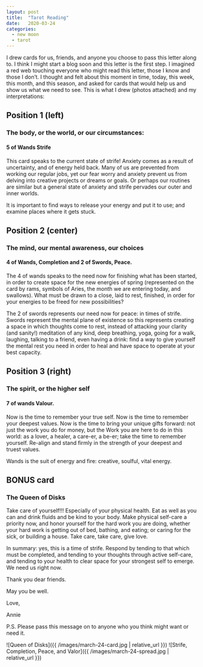 ```yaml
---
layout: post
title:  "Tarot Reading"
date:   2020-03-24
categories:
  - new moon
  - tarot
---
```

I drew cards for us, friends, and anyone you choose to pass this letter along to. I think I might start a blog soon and this letter is the first step. I imagined a red web touching everyone who might read this letter, those I know and those I don’t. I thought and felt about this moment in time, today, this week, this month, and this season, and asked for cards that would help us and show us what we need to see. This is what I drew (photos attached) and my interpretations:

## Position 1 (left)
### The body, or the world, or our circumstances:
#### 5 of Wands Strife

This card speaks to the current state of strife! Anxiety comes as a result of uncertainty, and of energy held back. Many of us are prevented from working our regular jobs, yet our fear worry and anxiety prevent us from delving into creative projects or dreams or goals. Or perhaps our routines are similar but a general state of anxiety and strife pervades our outer and inner worlds.

It is important to find ways to release your energy and put it to use; and examine places where it gets stuck.

## Position 2 (center)
### The mind, our mental awareness, our choices
#### 4 of Wands, Completion and 2 of Swords, Peace.

The 4 of wands speaks to the need now for finishing what has been started, in order to create space for the new energies of spring (represented on the card by rams, symbols of Aries, the month we are entering today, and swallows). What must be drawn to a close, laid to rest, finished, in order for your energies to be freed for new possibilities?

The 2 of swords represents our need now for peace: in times of strife. Swords represent the mental plane of existence so this represents creating a space in which thoughts come to rest, instead of attacking your clarity (and sanity!) meditation of any kind, deep breathing, yoga, going for a walk, laughing, talking to a friend, even having a drink: find a way to give yourself the mental rest you need in order to heal and have space to operate at your best capacity.

## Position 3 (right)
### The spirit, or the higher self
#### 7 of wands Valour.

Now is the time to remember your true self. Now is the time to remember your deepest values. Now is the time to bring your unique gifts forward: not just the work you do for money, but the Work you are here to do in this world: as a lover, a healer, a care-er, a be-er; take the time to remember yourself. Re-align and stand firmly in the strength of your deepest and truest values.

Wands is the suit of energy and fire: creative, soulful, vital energy.

## BONUS card
### The Queen of Disks

Take care of yourself!!! Especially of your physical health. Eat as well as you can and drink fluids and be kind to your body. Make physical self-care a priority now, and honor yourself for the hard work you are doing, whether your hard work is getting out of bed, bathing, and eating; or caring for the sick, or building a house. Take care, take care, give love.

In summary: yes, this is a time of strife. Respond by tending to that which must be completed, and tending to your thoughts through active self-care, and tending to your health to clear space for your strongest self to emerge. We need us right now.

Thank you dear friends.

May you be well.

Love,

Annie

P.S. Please pass this message on to anyone who you think might want or need it.

![Queen of Disks]({{ /images/march-24-card.jpg | relative_url }})
![Strife, Completion, Peace, and Valor]({{ /images/march-24-spread.jpg | relative_url }})
